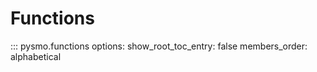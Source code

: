 # Functions

::: pysmo.functions
    options:
      show_root_toc_entry: false
      members_order: alphabetical
